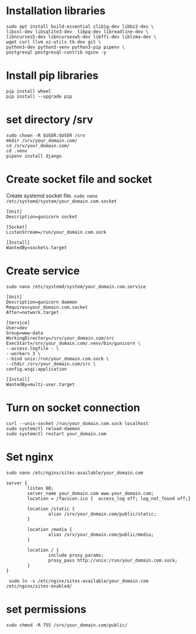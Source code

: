 # Installation libraries

```
sudo apt install build-essential zlib1g-dev libbz2-dev \
libssl-dev libsqlite3-dev  libpq-dev libreadline-dev \
libncurses5-dev libncursesw5-dev libffi-dev liblzma-dev \
wget curl llvm xz-utils tk-dev git \
python3-dev python3-venv python3-pip pipenv \
postgresql postgresql-contrib nginx -y

```

# Install pip libraries
```
pip install wheel
pip install --upgrade pip
```

# set directory /srv

```
sudo chown -R $USER:$USER /srv
mkdir /srv/your_domain.com/
cd /srv/your_domain.com/
cd .venv
pipenv install django
```

# Create socket file and socket

Create systemd socket file.
`sudo nano /etc/systemd/system/your_domain.com.socket`

```
[Unit]
Description=gunicorn socket

[Socket]
ListenStream=/run/your_domain.com.sock

[Install]
WantedBy=sockets.target
```

# Create service

`sudo nano /etc/systemd/system/your_domain.com.service`

```
[Unit]
Description=gunicorn daemon
Requires=your_domain.com.socket
After=network.target

[Service]
User=dev
Group=www-data
WorkingDirectory=/srv/your_domain.com/src
ExecStart=/srv/your_domain.com/.venv/bin/gunicorn \
--access-logfile - \
--workers 3 \
--bind unix:/run/your_domain.com.sock \
--chdir /srv/your_domain.com/src \
config.wsgi:application

[Install]
WantedBy=multi-user.target
```

# Turn on socket connection

```
curl --unix-socket /run/your_domain.com.sock localhost
sudo systemctl reload-daemon
sudo systemctl restart your_domain.com
```

# Set nginx

`sudo nano /etc/nginx/sites-available/your_domain.com`

```
server {
        listen 80;
        server_name your_domain.com www.your_domain.com;
        location = /favicon.ico {  access_log off; log_not_found off;}

        location /static {
                alias /srv/your_domain.com/public/static;
        }

        location /media {
                alias /srv/your_domain.com/public/media;
        }

        location / {
                include proxy_params;
                proxy_pass http://unix:/run/your_domain.com.sock;
        }
}
```
` sudo ln -s /etc/nginx/sites-available/your_domain.com /etc/nginx/sites-enabled/`

# set permissions
`sudo chmod -R 755 /srv/your_domain.com/public/`
